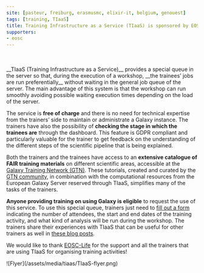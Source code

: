 ```yaml
---
site: [pasteur, freiburg, erasmusmc, elixir-it, belgium, genouest]
tags: [training, TIaaS]
title: Training Infrastructure as a Service (TIaaS) is sponsored by EOSC-Life
supporters:
- eosc
---
```


<div class="row">
<div class="col-md-6" markdown="1">
<br><br>
__TIaaS (Training Infrastructure as a Service)__ provides a special queue in the server so that, during the execution of a workshop, __the trainees’ jobs are run preferentially__ without waiting in the general job queue of the server. The main advantage of this system is that the workshop can run smoothly avoiding possible waiting execution times depending on the load of the server.

The service is __free of charge__ and there is no need for technical expertise from the trainers’ side to maintain or administrate a Galaxy instance. The trainers have also the possibility of __checking the stage in which the trainees are__ through the dashboard. This feature is GDPR compliant and particularly valuable for the trainer to get feedback on the understanding of the different steps of the scientific pipeline that is being explained.

Both the trainers and the trainees have access to an __extensive catalogue of FAIR training materials__ on different scientific areas, accessible at the [Galaxy Training Network (GTN)](https://training.galaxyproject.org/). These tutorials, created and curated by the [GTN community](https://training.galaxyproject.org/training-material/hall-of-fame), in combination with the computational resources from the European Galaxy Server reserved through TIaaS, simplifies many of the tasks of the trainers.

__Anyone providing training on using Galaxy is eligible__ to request the use of this service. To use this special queue, trainers just need to [fill out a form](https://galaxyproject.eu/tiaas) indicating the number of attendees, the start and end dates of the training activity, and what kind of analysis will be run during the workshop. The trainers share their experiences with TIaaS that can be useful for other trainers as well in [these blog posts](https://galaxyproject.eu/news?tag=TIaaS).

We would like to thank [EOSC-Life](https://www.eosc-life.eu/) for the support and all the trainers that are using TIaaS for organising training activities!
</div>
<div class="col-md-6" markdown="1">
![Flyer](/assets/media/tiaas/TIaaS-flyer.png)
</div>
</div>

<br>

